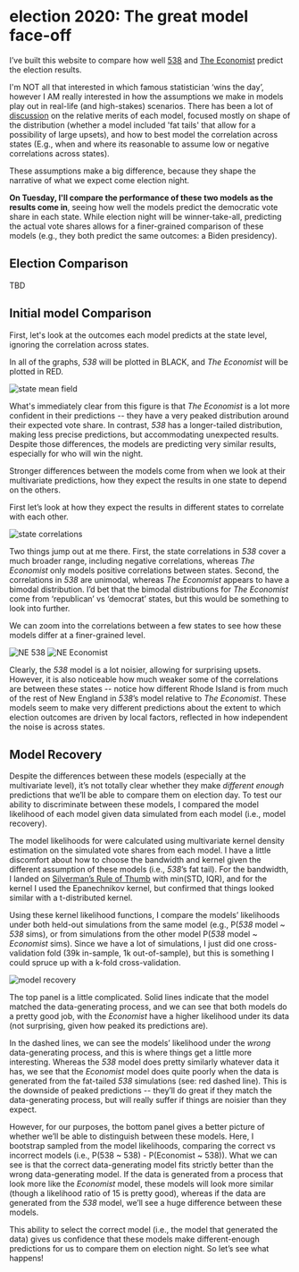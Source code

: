 # election 2020: The great model face-off

I’ve built this website to compare how well [538](https://projects.fivethirtyeight.com/2020-election-forecast) and [The Economist](https://projects.economist.com/us-2020-forecast/president) predict the election results. 

I'm NOT all that interested in which famous statistician ‘wins the day’, however I AM really interested in how the assumptions we make in models play out in real-life (and high-stakes) scenarios. There has been a lot of [discussion](https://statmodeling.stat.columbia.edu/2020/10/24/reverse-engineering-the-problematic-tail-behavior-of-the-fivethirtyeight-presidential-election-forecast/) on the relative merits of each model, focused mostly on shape of the distribution (whether a model included 'fat tails' that allow for a possibility of large upsets), and how to best model the correlation across states (E.g., when and where its reasonable to assume low or negative correlations across states). 

These assumptions make a big difference, because they shape the narrative of what we expect come election night.

**On Tuesday, I'll compare the performance of these two models as the results come in**, seeing how well the models predict the democratic vote share in each state. While election night will be winner-take-all, predicting the actual vote shares allows for a finer-grained comparison of these models (e.g., they both predict the same outcomes: a Biden presidency).


Election Comparison
------------

TBD



Initial model Comparison
------------

First, let's look at the outcomes each model predicts at the state level, ignoring the correlation across states.

In all of the graphs, *538* will be plotted in BLACK, and *The Economist* will be plotted in RED.


![state mean field](/figures/meanfield.png)

What's immediately clear from this figure is that *The Economist* is a lot more confident in their predictions -- they have a very peaked distribution around their expected vote share. In contrast, *538* has a longer-tailed distribution, making less precise predictions, but accommodating unexpected results. Despite those differences, the models are predicting very similar results, especially for who will win the night.

Stronger differences between the models come from when we look at their multivariate predictions, how they expect the results in one state to depend on the others.

First let’s look at how they expect the results in different states to correlate with each other.

![state correlations](/figures/corrplots.png)

Two things jump out at me there. First, the state correlations in *538* cover a much broader range, including negative correlations, whereas *The Economist* only models positive correlations between states. Second, the correlations in *538* are unimodal, whereas *The Economist* appears to have a bimodal distribution. I’d bet that the bimodal distributions for *The Economist* come from ‘republican’ vs ‘democrat’ states, but this would be something to look into further.


We can zoom into the correlations between a few states to see how these models differ at a finer-grained level.

![NE 538](/figures/compareMulti_538.png) 
![NE Economist](/figures/compareMulti_Econ.png)

Clearly, the *538* model is a lot noisier, allowing for surprising upsets. However, it is also noticeable how much weaker some of the correlations are between these states -- notice how different Rhode Island is from much of the rest of New England in *538*’s model relative to *The Economist*. These models seem to make very different predictions about the extent to which election outcomes are driven by local factors, reflected in how independent the noise is across states.


Model Recovery
--------------

Despite the differences between these models (especially at the multivariate level), it’s not totally clear whether they make *different enough* predictions that we’ll be able to compare them on election day. To test our ability to discriminate between these models, I compared the model likelihood of each model given data simulated from each model (i.e., model recovery). 

The model likelihoods for were calculated using multivariate kernel density estimation on the simulated vote shares from each model. I have a little discomfort about how to choose the bandwidth and kernel given the different assumption of these models (i.e., *538*’s fat tail). For the bandwidth, I landed on [Silverman’s Rule of Thumb](https://en.wikipedia.org/wiki/Kernel_density_estimation#A_rule-of-thumb_bandwidth_estimator) with min(STD, IQR), and for the kernel I used the Epanechnikov kernel, but confirmed that things looked similar with a t-distributed kernel.

Using these kernel likelihood functions, I compare the models’ likelihoods under both held-out simulations from the same model (e.g., P(*538* model ~ *538* sims), or from simulations from the other model P(*538* model ~ *Economist* sims). Since we have a lot of simulations, I just did one cross-validation fold (39k in-sample, 1k out-of-sample), but this is something I could spruce up with a k-fold cross-validation.

 ![model recovery](/figures/modelRecovery.png)

The top panel is a little complicated. Solid lines indicate that the model matched the data-generating process, and we can see that both models do a pretty good job, with the *Economist* have a higher likelihood under its data (not surprising, given how peaked its predictions are). 

In the dashed lines, we can see the models’ likelihood under the *wrong* data-generating process, and this is where things get a little more interesting. Whereas the *538* model does pretty similarly whatever data it has, we see that the *Economist* model does quite poorly when the data is generated from the fat-tailed *538* simulations (see: red dashed line). This is the downside of peaked predictions -- they’ll do great if they match the data-generating process, but will really suffer if things are noisier than they expect.

However, for our purposes, the bottom panel gives a better picture of whether we’ll be able to distinguish between these models. Here, I bootstrap sampled from the model likelihoods, comparing the correct vs incorrect models (i.e., P(538 ~ 538) - P(Economist ~ 538)). What we can see is that the correct data-generating model fits strictly better than the wrong data-generating model. If the data is generated from a process that look more like the *Economist* model, these models will look more similar (though a likelihood ratio of 15 is pretty good), whereas if the data are generated from the *538* model, we’ll see a huge difference between these models.

This ability to select the correct model (i.e., the model that generated the data) gives us confidence that these models make different-enough predictions for us to compare them on election night. So let’s see what happens!

